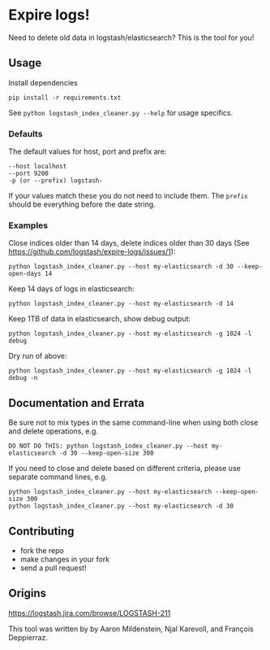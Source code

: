 # Expire logs!

Need to delete old data in logstash/elasticsearch? This is the tool for you!

## Usage

Install dependencies

    pip install -r requirements.txt


See `python logstash_index_cleaner.py --help` for usage specifics.

### Defaults

The default values for host, port and prefix are:

    --host localhost
    --port 9200
    -p (or --prefix) logstash-

If your values match these you do not need to include them.  The `prefix` should be everything before the date string.

### Examples

Close indices older than 14 days, delete indices older than 30 days (See https://github.com/logstash/expire-logs/issues/1):

    python logstash_index_cleaner.py --host my-elasticsearch -d 30 --keep-open-days 14

Keep 14 days of logs in elasticsearch:

    python logstash_index_cleaner.py --host my-elasticsearch -d 14

Keep 1TB of data in elasticsearch, show debug output:

    python logstash_index_cleaner.py --host my-elasticsearch -g 1024 -l debug

Dry run of above:

    python logstash_index_cleaner.py --host my-elasticsearch -g 1024 -l debug -n

## Documentation and Errata

Be sure not to mix types in the same command-line when using both close and delete operations, e.g.

    DO NOT DO THIS: python logstash_index_cleaner.py --host my-elasticsearch -d 30 --keep-open-size 300

If you need to close and delete based on different criteria, please use separate command lines, e.g.

    python logstash_index_cleaner.py --host my-elasticsearch --keep-open-size 300
    python logstash_index_cleaner.py --host my-elasticsearch -d 30


## Contributing

* fork the repo
* make changes in your fork
* send a pull request!

## Origins

<https://logstash.jira.com/browse/LOGSTASH-211>

This tool was written by by Aaron Mildenstein, Njal Karevoll, and François
Deppierraz.

